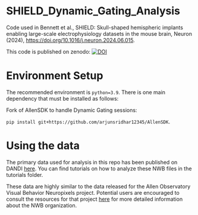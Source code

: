 # SHIELD_Dynamic_Gating_Analysis
Code used in Bennett et al., SHIELD: Skull-shaped hemispheric implants enabling large-scale electrophysiology datasets in the
mouse brain, Neuron (2024), https://doi.org/10.1016/j.neuron.2024.06.015. 

This code is published on zenodo: [![DOI](https://zenodo.org/badge/811016180.svg)](https://zenodo.org/doi/10.5281/zenodo.11494005)

# Environment Setup
The recommended environment is `python=3.9`. There is one main dependency that must be installed as follows: 

Fork of AllenSDK to handle Dynamic Gating sessions:

`pip install git+https://github.com/arjunsridhar12345/AllenSDK`.

# Using the data
The primary data used for analysis in this repo has been published on DANDI [here](https://dandiarchive.org/dandiset/001051).
You can find tutorials on how to analyze these NWB files in the tutorials folder. 

These data are highly similar to the data released for the Allen Observatory Visual Behavior Neuropixels project. Potential users are encouraged to consult the resources for that project [here](https://portal.brain-map.org/circuits-behavior/visual-behavior-neuropixels) for more detailed information about the NWB organization. 
